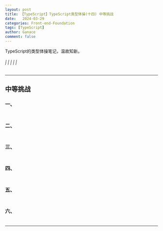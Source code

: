 ```yaml
---
layout: post
title: 【TypeScript】TypeScript类型体操(十四) 中等挑战
date:   2024-03-29
categories: Front-end-Foundation
tags: [TypeScript]
author: Ganace
comment: false
---
```


TypeScript的类型体操笔记，温故知新。

######  |  |  |  |  |

---

## 中等挑战


### 一、

##### 

```ts 

```


### 二、

##### 

```ts 

```


### 三、

##### 

```ts 

```


### 四、

##### 

```ts 

```


### 五、

##### 

```ts 

```



### 六、

##### 

```ts 

```



---

